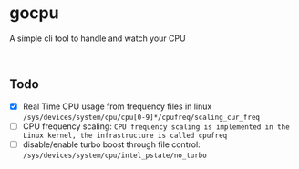 # gocpu

A simple cli tool to handle and watch your CPU

<br />

## Todo

- [x] Real Time CPU usage from frequency files in linux `/sys/devices/system/cpu/cpu[0-9]*/cpufreq/scaling_cur_freq`
- [ ] CPU frequency scaling: `CPU frequency scaling is implemented in the Linux kernel, the infrastructure is called cpufreq`
- [ ] disable/enable turbo boost through file control: `/sys/devices/system/cpu/intel_pstate/no_turbo`
